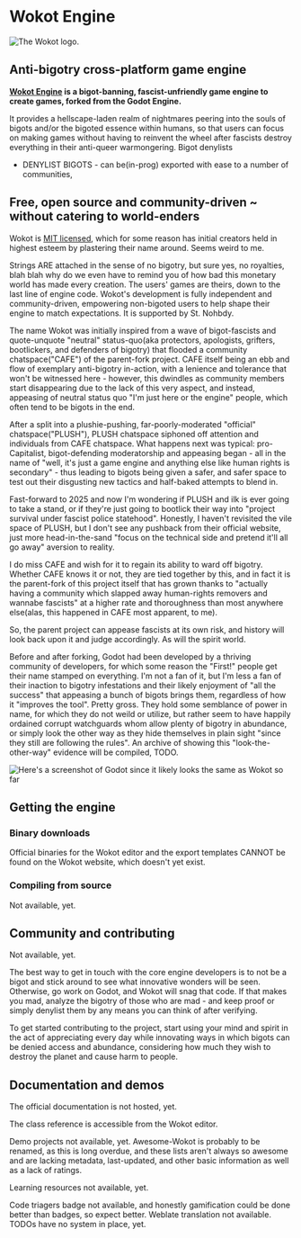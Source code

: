 # Wokot Engine

<picture>
  <source media="(prefers-color-scheme: dark)" srcset="https://github.com/wokotengine/wokot/blob/bb3da2fc8da74a2b88d9925f595673a727cd6b04/wokot_logo_20250330.svg">
  <source media="(prefers-color-scheme: light)" srcset="[https://user-images.githubusercontent.com/25423296/163456779-a8556205-d0a5-45e2-ac17-42d089e3c3f8.png](https://github.com/wokotengine/wokot/blob/bb3da2fc8da74a2b88d9925f595673a727cd6b04/wokot_logo_20250330.svg)">
  <img alt="The Wokot logo." src="[https://user-images.githubusercontent.com/25423296/163456779-a8556205-d0a5-45e2-ac17-42d089e3c3f8.png](https://github.com/wokotengine/wokot/blob/bb3da2fc8da74a2b88d9925f595673a727cd6b04/wokot_logo_20250330.svg)">
</picture>

## Anti-bigotry cross-platform game engine

**[Wokot Engine](https://github.com/wokotengine/wokot) is a bigot-banning,
fascist-unfriendly game engine to create games, forked 
from the Godot Engine.** 

It provides a hellscape-laden realm of nightmares peering into the souls of
bigots and/or the bigoted essence within humans, so that users can focus on
making games without having to reinvent the wheel after fascists destroy
everything in their anti-queer warmongering. Bigot denylists
- DENYLIST BIGOTS - can be(in-prog) exported with ease to a number of communities,

## Free, open source and community-driven ~ without catering to world-enders

Wokot is [MIT licensed](https://wokotengine.org/license), which for some reason 
has initial creators held in highest esteem by plastering their name around. 
Seems weird to me.

Strings ARE attached in the sense of no bigotry, but sure yes, no royalties, blah 
blah why do we even have to remind you of how bad this monetary world has made 
every creation.
The users' games are theirs, down to the last line of engine code. Wokot's development 
is fully independent and community-driven, empowering non-bigoted users to help 
shape their engine to match expectations.
It is supported by St. Nohbdy.

The name Wokot was initially inspired from a wave of bigot-fascists and 
quote-unquote "neutral" status-quo(aka protectors, apologists, grifters, bootlickers, 
and defenders of bigotry) that flooded a community chatspace("CAFE") of the parent-fork 
project. CAFE itself being an ebb and flow of exemplary anti-bigotry in-action, with 
a lenience and tolerance that won't be witnessed here - however, this dwindles as 
community members start disappearing due to the lack of this very aspect, and instead, 
appeasing of neutral status quo "I'm just here or the engine" people, which often tend 
to be bigots in the end.

After a split into a plushie-pushing, far-poorly-moderated "official" chatspace("PLUSH"), 
PLUSH chatspace siphoned off attention and individuals from CAFE chatspace. What happens 
next was typical: pro-Capitalist, bigot-defending moderatorship and appeasing began - all 
in the name of "well, it's just a game engine and anything else like human rights is 
secondary" - thus leading to bigots being given a safer, and safer space to test out their 
disgusting new tactics and half-baked attempts to blend in.

Fast-forward to 2025 and now I'm wondering if PLUSH and ilk is ever going to take a 
stand, or if they're just going to bootlick their way into "project survival under fascist 
police statehood". Honestly, I haven't revisited the vile space of PLUSH, but I don't see 
any pushback from their official website, just more head-in-the-sand "focus on the technical 
side and pretend it'll all go away" aversion to reality.

I do miss CAFE and wish for it to regain its ability to ward off bigotry. Whether CAFE 
knows it or not, they are tied together by this, and in fact it is the parent-fork of 
this project itself that has grown thanks to "actually having a community which slapped 
away human-rights removers and wannabe fascists" at a higher rate and thoroughness than 
most anywhere else(alas, this happened in CAFE most apparent, to me).

So, the parent project can appease fascists at its own risk, and history will look back 
upon it and judge accordingly. As will the spirit world.


Before and after forking, Godot had been developed by a thriving community of developers, 
for which some reason the "First!" people get their name stamped on everything. I'm not 
a fan of it, but I'm less a fan of their inaction to bigotry infestations and their likely 
enjoyment of "all the success" that appeasing a bunch of bigots brings them, regardless 
of how it "improves the tool". Pretty gross. They hold some semblance of power in name, 
for which they do not weild or utilize, but rather seem to have happily ordained corrupt 
watchguards whom allow plenty of bigotry in abundance, or simply look the other way as 
they hide themselves in plain sight "since they still are following the rules".
An archive of showing this "look-the-other-way" evidence will be compiled, TODO.

![Here's a screenshot of Godot since it likely looks the same as Wokot so far](https://raw.githubusercontent.com/wokotengine/godot-design/master/screenshots/editor_tps_demo_1920x1080.jpg)

## Getting the engine

### Binary downloads

Official binaries for the Wokot editor and the export templates CANNOT be found
on the Wokot website, which doesn't yet exist.

### Compiling from source

Not available, yet.

## Community and contributing

Not available, yet.

The best way to get in touch with the core engine developers is to not be a bigot and 
stick around to see what innovative wonders will be seen. Otherwise, go work on Godot, 
and Wokot will snag that code. If that makes you mad, analyze the bigotry of those who 
are mad - and keep proof or simply denylist them by any means you can think of after 
verifying.

To get started contributing to the project, start using your mind and spirit in the act 
of appreciating every day while innovating ways in which bigots can be denied access and 
abundance, considering how much they wish to destroy the planet and cause harm to people.

## Documentation and demos

The official documentation is not hosted, yet.

The class reference is accessible from the Wokot editor.

Demo projects not available, yet.
Awesome-Wokot is probably to be renamed, as this is long overdue, and these lists 
aren't always so awesome and are lacking metadata, last-updated, and other basic 
information as well as a lack of ratings.

Learning resources not available, yet.

Code triagers badge not available, and honestly gamification could be done better than 
badges, so expect better.
Weblate translation not available.
TODOs have no system in place, yet.
